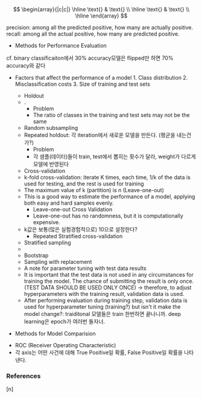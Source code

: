 $$
\begin{array}{|c|c|}
\hline
\text{} & \text{} \\
\hline
\text{} & \text{} \\
\hline
\end{array}
$$

precision: among all the predicted positive, how many are actually positive.
recall: among all the actual positive, how many are predicted positive.

* Methods for Performance Evaluation

cf. binary classificaiton에서 30% accuracy모델은 flipped만 하면 70% accuracy와 같다

- Factors that affect the performance of a model
$1.$ Class distribution
$2.$ Misclassification costs
$3.$ Size of training and test sets
    + Holdout
    + .
        + Problem
        + The ratio of classes in the training and test sets may not be the same

    - Random subsampling
    - Repeated holdout: 각 iteration에서 새로운 모델을 만든다.  (평균을 내는건가?)
        - Problem
        - 각 샘플(데이터)들이 train, test에서 뽑히는 횟수가 달라, weight가 다르게 모델에 반영된다

    + Cross-validation
    + k-fold cross-validation: iterate K times, each time, 1/k of the data is used for testing, and the rest is used for training
    + The maximum value of k (partition) is n (Leave-one-out)
    + This is a good way to estimate the performance of a model, applying both easy and hard samples evenly.
        + Leave-one-out Cross Validation
        + Leave-one-out has no randomness, but it is computationally expensive.
    + k값은 보통(많은 실험경험적으로) 10으로 설정한다?
        + Repeated Stratified cross-validation

    - Stratified sampling
    -

    + Bootstrap
    + Sampling with replacement

    * A note for parameter tuning with test data results
    - It is important that the test data is not used in any circumstances for training the model. The chance of submitting the result is only once. (TEST DATA SHOULD BE USED ONLY ONCE)
    $\to$ therefore, to adjust hyperparameters with the training result, validation data is used.

    * After performing evaluation during training step, validation data is used for hyperparameter tuning (training?) but isn't it make the model change?: traiditonal 모델들은 train 한번하면 끝나니까. deep learning은 epoch가 여러번 돌자너.

* Methods for Model Comparision

- ROC (Receiver Operating Characteristic)
- 각 axis는 어떤 사건에 대해 True Positive일 확률, False Positive일 확률을 나타낸다.
























### References

$\tag*{}\label{n} \text{[n] }$
